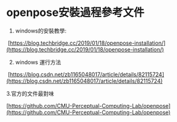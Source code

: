 # openpose安裝過程參考文件

1. windows的安裝教學:

 ​    [https://blog.techbridge.cc/2019/01/18/openpose-installation/](https://blog.techbridge.cc/2019/01/18/openpose-installation/)

2. windows 運行方法

 ​    [https://blog.csdn.net/zb1165048017/article/details/82115724](https://blog.csdn.net/zb1165048017/article/details/82115724)

3.官方的文件最對味

[https://github.com/CMU-Perceptual-Computing-Lab/openpose](https://github.com/CMU-Perceptual-Computing-Lab/openpose)

